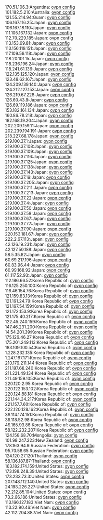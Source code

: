 170.51.106.3:Argentina: [ovpn config](vpn/170_51_106_3.ovpn)  
101.182.5.210:Australia: [ovpn config](vpn/101_182_5_210.ovpn)  
121.55.214.94:Guam: [ovpn config](vpn/121_55_214_94.ovpn)  
106.167.116.25:Japan: [ovpn config](vpn/106_167_116_25.ovpn)  
106.167.18.110:Japan: [ovpn config](vpn/106_167_18_110.ovpn)  
111.105.167.132:Japan: [ovpn config](vpn/111_105_167_132.ovpn)  
112.70.229.185:Japan: [ovpn config](vpn/112_70_229_185.ovpn)  
113.153.69.81:Japan: [ovpn config](vpn/113_153_69_81.ovpn)  
113.156.119.151:Japan: [ovpn config](vpn/113_156_119_151.ovpn)  
117.109.59.118:Japan: [ovpn config](vpn/117_109_59_118.ovpn)  
118.20.101.15:Japan: [ovpn config](vpn/118_20_101_15.ovpn)  
118.236.196.24:Japan: [ovpn config](vpn/118_236_196_24.ovpn)  
118.241.61.136:Japan: [ovpn config](vpn/118_241_61_136.ovpn)  
122.135.125.120:Japan: [ovpn config](vpn/122_135_125_120.ovpn)  
123.48.62.167:Japan: [ovpn config](vpn/123_48_62_167.ovpn)  
124.209.139.140:Japan: [ovpn config](vpn/124_209_139_140.ovpn)  
124.212.127.153:Japan: [ovpn config](vpn/124_212_127_153.ovpn)  
126.219.67.228:Japan: [ovpn config](vpn/126_219_67_228.ovpn)  
126.60.43.8:Japan: [ovpn config](vpn/126_60_43_8.ovpn)  
126.69.119.186:Japan: [ovpn config](vpn/126_69_119_186.ovpn)  
153.182.161.134:Japan: [ovpn config](vpn/153_182_161_134.ovpn)  
160.86.78.218:Japan: [ovpn config](vpn/160_86_78_218.ovpn)  
182.168.19.204:Japan: [ovpn config](vpn/182_168_19_204.ovpn)  
202.209.159.11:Japan: [ovpn config](vpn/202_209_159_11.ovpn)  
202.239.194.191:Japan: [ovpn config](vpn/202_239_194_191.ovpn)  
218.227.68.178:Japan: [ovpn config](vpn/218_227_68_178.ovpn)  
219.100.37.1:Japan: [ovpn config](vpn/219_100_37_1.ovpn)  
219.100.37.108:Japan: [ovpn config](vpn/219_100_37_108.ovpn)  
219.100.37.109:Japan: [ovpn config](vpn/219_100_37_109.ovpn)  
219.100.37.116:Japan: [ovpn config](vpn/219_100_37_116.ovpn)  
219.100.37.125:Japan: [ovpn config](vpn/219_100_37_125.ovpn)  
219.100.37.138:Japan: [ovpn config](vpn/219_100_37_138.ovpn)  
219.100.37.143:Japan: [ovpn config](vpn/219_100_37_143.ovpn)  
219.100.37.19:Japan: [ovpn config](vpn/219_100_37_19.ovpn)  
219.100.37.205:Japan: [ovpn config](vpn/219_100_37_205.ovpn)  
219.100.37.211:Japan: [ovpn config](vpn/219_100_37_211.ovpn)  
219.100.37.213:Japan: [ovpn config](vpn/219_100_37_213.ovpn)  
219.100.37.22:Japan: [ovpn config](vpn/219_100_37_22.ovpn)  
219.100.37.4:Japan: [ovpn config](vpn/219_100_37_4.ovpn)  
219.100.37.50:Japan: [ovpn config](vpn/219_100_37_50.ovpn)  
219.100.37.58:Japan: [ovpn config](vpn/219_100_37_58.ovpn)  
219.100.37.67:Japan: [ovpn config](vpn/219_100_37_67.ovpn)  
219.100.37.77:Japan: [ovpn config](vpn/219_100_37_77.ovpn)  
219.100.37.90:Japan: [ovpn config](vpn/219_100_37_90.ovpn)  
220.153.181.67:Japan: [ovpn config](vpn/220_153_181_67.ovpn)  
222.2.67.113:Japan: [ovpn config](vpn/222_2_67_113.ovpn)  
42.126.19.231:Japan: [ovpn config](vpn/42_126_19_231.ovpn)  
42.127.50.188:Japan: [ovpn config](vpn/42_127_50_188.ovpn)  
58.5.35.82:Japan: [ovpn config](vpn/58_5_35_82.ovpn)  
60.69.217.196:Japan: [ovpn config](vpn/60_69_217_196.ovpn)  
60.83.96.44:Japan: [ovpn config](vpn/60_83_96_44.ovpn)  
60.99.168.92:Japan: [ovpn config](vpn/60_99_168_92.ovpn)  
61.117.52.93:Japan: [ovpn config](vpn/61_117_52_93.ovpn)  
112.186.66.52:Korea Republic of: [ovpn config](vpn/112_186_66_52.ovpn)  
116.125.250.100:Korea Republic of: [ovpn config](vpn/116_125_250_100.ovpn)  
116.46.154.76:Korea Republic of: [ovpn config](vpn/116_46_154_76.ovpn)  
121.159.83.13:Korea Republic of: [ovpn config](vpn/121_159_83_13.ovpn)  
121.161.24.79:Korea Republic of: [ovpn config](vpn/121_161_24_79.ovpn)  
121.167.54.159:Korea Republic of: [ovpn config](vpn/121_167_54_159.ovpn)  
121.172.153.9:Korea Republic of: [ovpn config](vpn/121_172_153_9.ovpn)  
121.175.40.217:Korea Republic of: [ovpn config](vpn/121_175_40_217.ovpn)  
122.45.240.159:Korea Republic of: [ovpn config](vpn/122_45_240_159.ovpn)  
147.46.231.200:Korea Republic of: [ovpn config](vpn/147_46_231_200.ovpn)  
14.54.201.39:Korea Republic of: [ovpn config](vpn/14_54_201_39.ovpn)  
175.126.46.27:Korea Republic of: [ovpn config](vpn/175_126_46_27.ovpn)  
175.201.249.113:Korea Republic of: [ovpn config](vpn/175_201_249_113.ovpn)  
183.109.100.54:Korea Republic of: [ovpn config](vpn/183_109_100_54.ovpn)  
1.228.232.135:Korea Republic of: [ovpn config](vpn/1_228_232_135.ovpn)  
1.247.167.171:Korea Republic of: [ovpn config](vpn/1_247_167_171.ovpn)  
210.179.211.144:Korea Republic of: [ovpn config](vpn/210_179_211_144.ovpn)  
211.197.68.240:Korea Republic of: [ovpn config](vpn/211_197_68_240.ovpn)  
211.221.49.134:Korea Republic of: [ovpn config](vpn/211_221_49_134.ovpn)  
211.49.159.105:Korea Republic of: [ovpn config](vpn/211_49_159_105.ovpn)  
220.120.2.95:Korea Republic of: [ovpn config](vpn/220_120_2_95.ovpn)  
220.122.153.102:Korea Republic of: [ovpn config](vpn/220_122_153_102.ovpn)  
220.124.88.181:Korea Republic of: [ovpn config](vpn/220_124_88_181.ovpn)  
221.144.34.217:Korea Republic of: [ovpn config](vpn/221_144_34_217.ovpn)  
221.157.7.60:Korea Republic of: [ovpn config](vpn/221_157_7_60.ovpn)  
222.120.128.162:Korea Republic of: [ovpn config](vpn/222_120_128_162.ovpn)  
39.114.174.151:Korea Republic of: [ovpn config](vpn/39_114_174_151.ovpn)  
39.118.52.98:Korea Republic of: [ovpn config](vpn/39_118_52_98.ovpn)  
49.165.93.86:Korea Republic of: [ovpn config](vpn/49_165_93_86.ovpn)  
58.122.232.207:Korea Republic of: [ovpn config](vpn/58_122_232_207.ovpn)  
124.158.68.70:Mongolia: [ovpn config](vpn/124_158_68_70.ovpn)  
101.98.247.223:New Zealand: [ovpn config](vpn/101_98_247_223.ovpn)  
178.163.94.9:Russian Federation: [ovpn config](vpn/178_163_94_9.ovpn)  
95.70.58.65:Russian Federation: [ovpn config](vpn/95_70_58_65.ovpn)  
124.120.27.120:Thailand: [ovpn config](vpn/124_120_27_120.ovpn)  
58.136.187.87:Thailand: [ovpn config](vpn/58_136_187_87.ovpn)  
163.182.174.159:United States: [ovpn config](vpn/163_182_174_159.ovpn)  
173.198.248.39:United States: [ovpn config](vpn/173_198_248_39.ovpn)  
173.233.73.3:United States: [ovpn config](vpn/173_233_73_3.ovpn)  
207.148.112.140:United States: [ovpn config](vpn/207_148_112_140.ovpn)  
24.193.226.227:United States: [ovpn config](vpn/24_193_226_227.ovpn)  
72.212.85.104:United States: [ovpn config](vpn/72_212_85_104.ovpn)  
73.2.66.186:United States: [ovpn config](vpn/73_2_66_186.ovpn)  
113.166.127.183:Viet Nam: [ovpn config](vpn/113_166_127_183.ovpn)  
113.22.90.46:Viet Nam: [ovpn config](vpn/113_22_90_46.ovpn)  
42.112.204.88:Viet Nam: [ovpn config](vpn/42_112_204_88.ovpn)  
